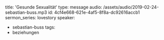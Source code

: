 title: 'Gesunde Sexualität'
type: message
audio: /assets/audio/2019-02-24-sebastian-buss.mp3
id: 4cf4e668-621e-4af5-8f8a-dc92616accb1
sermon_series: lovestory
speaker:
  - sebastian-buss
tags:
  - beziehungen
